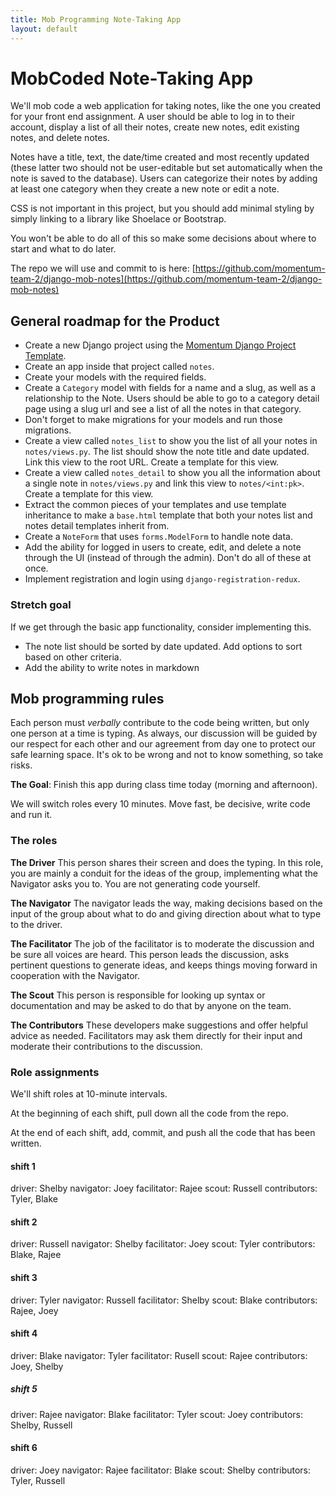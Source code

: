 ```yaml
---
title: Mob Programming Note-Taking App
layout: default
---
```



# MobCoded Note-Taking App

We'll mob code a web application for taking notes, like the one you created for your front end assignment. A user should be able to log in to their account, display a list of all their notes, create new notes, edit existing notes, and delete notes.

Notes have a title, text, the date/time created and most recently updated (these latter two should not be user-editable but set automatically when the note is saved to the database). Users can categorize their notes by adding at least one category when they create a new note or edit a note.

CSS is not important in this project, but you should add minimal styling by simply linking to a library like Shoelace or Bootstrap.

You won't be able to do all of this so make some decisions about where to start and what to do later.

The repo we will use and commit to is here: [https://github.com/momentum-team-2/django-mob-notes](https://github.com/momentum-team-2/django-mob-notes)

## General roadmap for the Product

* Create a new Django project using the [Momentum Django Project Template](https://github.com/momentumlearn/django-project-template).
* Create an app inside that project called `notes`.
* Create your models with the required fields.
* Create a `Category` model with fields for a name and a slug, as well as a relationship to the Note. Users should be able to go to a category detail page using a slug url and see a list of all the notes in that category.
* Don't forget to make migrations for your models and run those migrations.
* Create a view called `notes_list` to show you the list of all your notes in `notes/views.py`. The list should show the note title and date updated. Link this view to the root URL. Create a template for this view.
* Create a view called `notes_detail` to show you all the information about a single note in `notes/views.py` and link this view to `notes/<int:pk>`. Create a template for this view.
* Extract the common pieces of your templates and use template inheritance to make a `base.html` template that both your notes list and notes detail templates inherit from.
* Create a `NoteForm` that uses `forms.ModelForm` to handle note data.
* Add the ability for logged in users to create, edit, and delete a note through the UI (instead of through the admin). Don't do all of these at once.
* Implement registration and login using `django-registration-redux`.

### Stretch goal

If we get through the basic app functionality, consider implementing this.

* The note list should be sorted by date updated. Add options to sort based on other criteria.
* Add the ability to write notes in markdown

## Mob programming rules

Each person must _verbally_ contribute to the code being written, but only one person at a time is typing. As always, our discussion will be guided by our respect for each other and our agreement from day one to protect our safe learning space. It's ok to be wrong and not to know something, so take risks.

**The Goal**: Finish this app during class time today (morning and afternoon).

We will switch roles every 10 minutes. Move fast, be decisive, write code and run it.

### The roles

**The Driver** This person shares their screen and does the typing. In this role, you are mainly a conduit for the ideas of the group, implementing what the Navigator asks you to. You are not generating code yourself.

**The Navigator** The navigator leads the way, making decisions based on the input of the group about what to do and giving direction about what to type to the driver.

**The Facilitator** The job of the facilitator is to moderate the discussion and be sure all voices are heard. This person leads the discussion, asks pertinent questions to generate ideas, and keeps things moving forward in cooperation with the Navigator.

**The Scout** This person is responsible for looking up syntax or documentation and may be asked to do that by anyone on the team.

**The Contributors** These developers make suggestions and offer helpful advice as needed. Facilitators may ask them directly for their input and moderate their contributions to the discussion.

### Role assignments

We'll shift roles at 10-minute intervals.

At the beginning of each shift, pull down all the code from the repo.

At the end of each shift, add, commit, and push all the code that has been written.

#### shift 1

driver: Shelby
navigator: Joey
facilitator: Rajee
scout: Russell
contributors: Tyler, Blake

#### shift 2

driver: Russell
navigator: Shelby
facilitator: Joey
scout: Tyler
contributors: Blake, Rajee

#### shift 3

driver: Tyler
navigator: Russell
facilitator: Shelby
scout: Blake
contributors: Rajee, Joey

#### shift 4

driver: Blake
navigator: Tyler
facilitator: Rusell
scout: Rajee
contributors: Joey, Shelby

##### shift 5

driver: Rajee
navigator: Blake
facilitator: Tyler
scout: Joey
contributors: Shelby, Russell

#### shift 6

driver: Joey
navigator: Rajee
facilitator: Blake
scout: Shelby
contributors: Tyler, Russell
